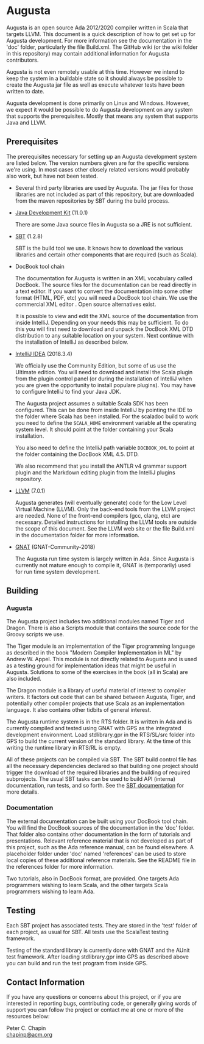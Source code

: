 Augusta
=======

Augusta is an open source Ada 2012/2020 compiler written in Scala that targets LLVM. This
document is a quick description of how to get set up for Augusta development. For more
information see the documentation in the 'doc' folder, particularly the file Build.xml. The
GitHub wiki (or the wiki folder in this repository) may contain additional information for
Augusta contributors.

Augusta is not even remotely usable at this time. However we intend to keep the system in a
buildable state so it should always be possible to create the Augusta jar file as well as
execute whatever tests have been written to date.

Augusta development is done primarily on Linux and Windows. However, we expect it would be
possible to do Augusta development on any system that supports the prerequisites. Mostly that
means any system that supports Java and LLVM.


Prerequisites
-------------

The prerequisites necessary for setting up an Augusta development system are listed below. The
version numbers given are for the specific versions we're using. In most cases other closely
related versions would probably also work, but have not been tested.

+ Several third party libraries are used by Augusta. The jar files for those libraries are not
  included as part of this repository, but are downloaded from the maven repositories by
  SBT during the build process.

+ [Java Development Kit](https://www.oracle.com/technetwork/java/javase/downloads/index.html) (11.0.1)

  There are some Java source files in Augusta so a JRE is not sufficient.
  
+ [SBT](https://www.scala-sbt.org/) (1.2.8)

  SBT is the build tool we use. It knows how to download the various libraries and certain other
  components that are required (such as Scala).

+ DocBook tool chain

  The documentation for Augusta is written in an XML vocabulary called DocBook. The source files
  for the documentation can be read directly in a text editor. If you want to convert the
  documentation into some other format (HTML, PDF, etc) you will need a DocBook tool chain. We
  use the commercial XML editor <oXygen/>. Open source alternatives exist.

  It is possible to view and edit the XML source of the documentation from inside IntelliJ.
  Depending on your needs this may be sufficient. To do this you will first need to download and
  unpack the DocBook XML DTD distribution to any suitable location on your system. Next continue
  with the installation of IntelliJ as described below.

+ [IntelliJ IDEA](http://www.jetbrains.com/idea/) (2018.3.4)

  We officially use the Community Edition, but some of us use the Ultimate edition. You will
  need to download and install the Scala plugin from the plugin control panel (or during the
  installation of IntelliJ when you are given the opportunity to install populare plugins). You
  may have to configure IntelliJ to find your Java JDK.

  The Augusta project assumes a suitable Scala SDK has been configured. This can be done from
  inside IntelliJ by pointing the IDE to the folder where Scala has been installed. For the
  scaladoc build to work you need to define the `SCALA_HOME` environment variable at the
  operating system level. It should point at the folder containing your Scala installation.

  You also need to define the IntelliJ path variable `DOCBOOK_XML` to point at the folder
  containing the DocBook XML 4.5. DTD.

  We also recommend that you install the ANTLR v4 grammar support plugin and the Markdown
  editing plugin from the IntelliJ plugins repository.

+ [LLVM](http://llvm.org/) (7.0.1)

  Augusta generates (will eventually generate) code for the Low Level Virtual Machine (LLVM).
  Only the back-end tools from the LLVM project are needed. None of the front-end compilers
  (gcc, clang, etc) are necessary. Detailed instructions for installing the LLVM tools are
  outside the scope of this document. See the LLVM web site or the file Build.xml in the
  documentation folder for more information.

+ [GNAT](http://www.adacore.com/community) (GNAT-Community-2018)

  The Augusta run time system is largely written in Ada. Since Augusta is currently not mature
  enough to compile it, GNAT is (temporarily) used for run time system development.


Building
--------

### Augusta

The Augusta project includes two additional modules named Tiger and Dragon. There is also a
Scripts module that contains the source code for the Groovy scripts we use.

The Tiger module is an implementation of the Tiger programming language as described in the book
"Modern Compiler Implementation in ML" by Andrew W. Appel. This module is not directly related
to Augusta and is used as a testing ground for implementation ideas that might be useful in
Augusta. Solutions to some of the exercises in the book (all in Scala) are also included.

The Dragon module is a library of useful material of interest to compiler writers. It factors
out code that can be shared between Augusta, Tiger, and potentially other compiler projects that
use Scala as an implementation language. It also contains other tidbits of general interest.

The Augusta runtime system is in the RTS folder. It is written in Ada and is currently compiled
and tested using GNAT with GPS as the integrated development environment. Load stdlibrary.gpr in
the RTS/SL/src folder into GPS to build the current version of the standard library. At the time
of this writing the runtime library in RTS/RL is empty.

All of these projects can be compiled via SBT. The SBT build control file has all the necessary
dependencies declared so that building one project should trigger the download of the required
libraries and the building of required subprojects. The usual SBT tasks can be used to build API
(interna) documentation, run tests, and so forth. See the [SBT
documentation](https://www.scala-sbt.org/documentation.html) for more details.

### Documentation

The external documentation can be built using your DocBook tool chain. You will find the DocBook
sources of the documentation in the 'doc' folder. That folder also contains other documentation
in the form of tutorials and presentations. Relevant reference material that is not developed as
part of this project, such as the Ada reference manual, can be found elsewhere. A placeholder
folder under 'doc' named 'references' can be used to store local copies of these additional
reference materials. See the README file in the references folder for more information.

Two tutorials, also in DocBook format, are provided. One targets Ada programmers wishing to
learn Scala, and the other targets Scala programmers wishing to learn Ada.


Testing
-------

Each SBT project has associated tests. They are stored in the 'test' folder of each project, as
usual for SBT. All tests use the ScalaTest testing framework.

Testing of the standard library is currently done with GNAT and the AUnit test framework. After
loading stdlibrary.gpr into GPS as described above you can build and run the test program from
inside GPS.


Contact Information
-------------------

If you have any questions or concerns about this project, or if you are interested in reporting
bugs, contributing code, or generally giving words of support you can follow the project or
contact me at one or more of the resources below:

Peter C. Chapin  
chapinp@acm.org  
